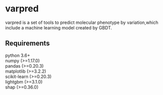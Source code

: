# varpred
varpred is a set of tools to predict molecular phenotype by variation,which include a machine learning model created by GBDT.

## Requirements
python 3.6+  
numpy (>=1.17.0)  
pandas (>=0.20.3)  
matplotlib (>=3.2.2)  
scikit-learn (>=0.20.3)  
lightgbm (>=3.1.0)  
shap (>=0.36.0)  
    
